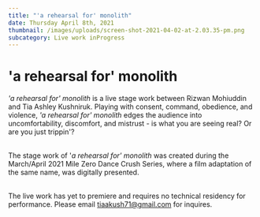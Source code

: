 ```yaml
---
title: "'a rehearsal for' monolith"
date: Thursday April 8th, 2021
thumbnail: /images/uploads/screen-shot-2021-04-02-at-2.03.35-pm.png
subcategory: Live work inProgress
---
```

# 'a rehearsal for' monolith

*'a rehearsal for' monolith* is a live stage work between Rizwan Mohiuddin and Tia Ashley Kushniruk. Playing with consent, command, obedience, and violence, *'a rehearsal for' monolith* edges the audience into uncomfortability, discomfort, and mistrust - is what you are seeing real? Or are you just trippin'? 

\
The stage work of '*a rehearsal for' monolith* was created during the March/April 2021 Mile Zero Dance Crush Series, where a film adaptation of the same name, was digitally presented. 

\
The live work has yet to premiere and requires no technical residency for performance. Please email tiaakush71@gmail.com for inquires.